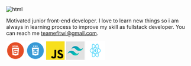 <img src="images/hero.png" width="100%" height="300" alt="html"> 

 Motivated junior front-end developer. I love to learn new things so i am always in learning process to improve my skill as fullstack developer. You can reach me teamefitwi@gmail.com.


<img src="images/html.png" width="50" height="50" alt="html"> <img src="images/css.png" width="50" height="50" alt="css"> <img src="images/js.png" width="50" height="50" alt="js">  <img src="images/tailwind.jpeg" width="50" height="50" alt="mongo"> <img src="images/react.png" width="50" height="50" alt="React">


